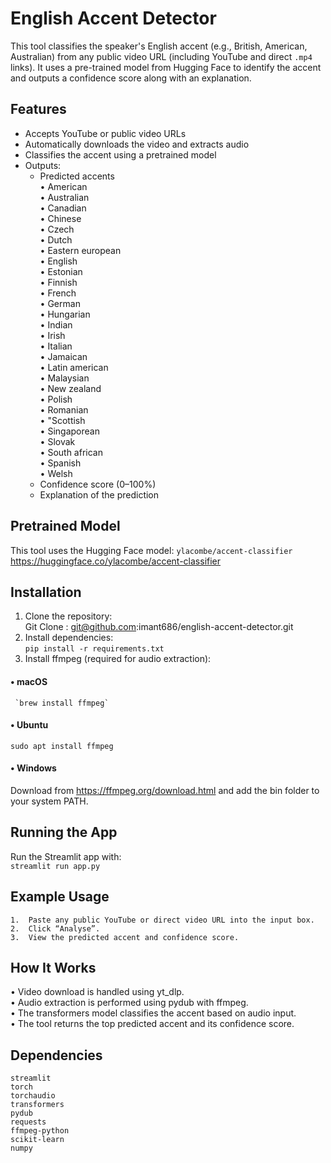 # English Accent Detector

This tool classifies the speaker's English accent (e.g., British, American, Australian) from any public video URL (including YouTube and direct `.mp4` links). It uses a pre-trained model from Hugging Face to identify the accent and outputs a confidence score along with an explanation.

## Features

- Accepts YouTube or public video URLs
- Automatically downloads the video and extracts audio
- Classifies the accent using a pretrained model
- Outputs:
  - Predicted accents  
    •	American  
    •	Australian  
    •	Canadian  
    •	Chinese  
    •	Czech  
    •	Dutch  
    •	Eastern european  
    •	English  
    •	Estonian  
    •	Finnish  
    •	French  
    •	German  
    •	Hungarian  
    •	Indian  
    •	Irish  
    •	Italian  
    •	Jamaican  
    •	Latin american  
    •	Malaysian  
    •	New zealand  
    •	Polish  
    •	Romanian  
    •	"Scottish  
    •	Singaporean  
    •	Slovak  
    •	South african  
    •	Spanish  
    •	Welsh   
  - Confidence score (0–100%)
  - Explanation of the prediction

## Pretrained Model

This tool uses the Hugging Face model:
`ylacombe/accent-classifier`  
https://huggingface.co/ylacombe/accent-classifier

## Installation

1. Clone the repository:  
   Git Clone : git@github.com:imant686/english-accent-detector.git
2. Install dependencies:  
   `pip install -r requirements.txt`      
3. Install ffmpeg (required for audio extraction):  
#### 	•	**macOS**   
     `brew install ffmpeg`  
#### •	**Ubuntu**   
   `sudo apt install ffmpeg`
#### •  **Windows**  
   Download from https://ffmpeg.org/download.html and add the bin folder to your system PATH.

## Running the App  
Run the Streamlit app with:  
`streamlit run app.py`  

## Example Usage    
	1.	Paste any public YouTube or direct video URL into the input box.  
	2.	Click “Analyse”.  
	3.	View the predicted accent and confidence score. 

## How It Works
  • Video download is handled using yt_dlp.    
  • Audio extraction is performed using pydub with ffmpeg.  
  • The transformers model classifies the accent based on audio input.  
  • The tool returns the top predicted accent and its confidence score.  

## Dependencies 
`streamlit`    
`torch`    
`torchaudio`    
`transformers`    
`pydub`    
`requests`    
`ffmpeg-python`    
`scikit-learn`    
`numpy`

  
